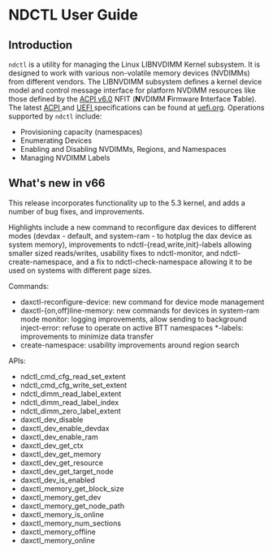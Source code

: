 # NDCTL User Guide

## Introduction

`ndctl` is a utility for managing the Linux LIBNVDIMM Kernel subsystem. It is designed to work with various non-volatile memory devices \(NVDIMMs\) from different vendors. The LIBNVDIMM subsystem defines a kernel device model and control message interface for platform NVDIMM resources like those defined by the [ACPI v6.0](http://www.uefi.org/sites/default/files/resources/ACPI_6_0_Errata_A.PDF) NFIT \(**N**VDIMM **F**irmware **I**nterface **T**able\). The latest [ACPI ](http://www.uefi.org/specifications)and [UEFI ](http://www.uefi.org/specifications)specifications can be found at [uefi.org](http://www.uefi.org). Operations supported by `ndctl` include:

* Provisioning capacity \(namespaces\)
* Enumerating Devices
* Enabling and Disabling NVDIMMs, Regions, and Namespaces
* Managing NVDIMM Labels

## What's new in v66

This release incorporates functionality up to the 5.3 kernel, and adds a number of bug fixes, and improvements.

Highlights include a new command to reconfigure dax devices to different modes \(devdax - default, and system-ram - to hotplug the dax device as system memory\), improvements to ndctl-{read,write,init}-labels allowing smaller sized reads/writes, usability fixes to ndctl-monitor, and ndctl-create-namespace, and a fix to ndctl-check-namespace allowing it to be used on systems with different page sizes.

Commands: 

* daxctl-reconfigure-device: new command for device mode management 
* daxctl-{on,off}line-memory: new commands for devices in system-ram mode monitor: logging improvements, allow sending to background inject-error: refuse to operate on active BTT namespaces \*-labels: improvements to minimize data transfer 
* create-namespace: usability improvements around region search

APIs: 

* ndctl\_cmd\_cfg\_read\_set\_extent 
* ndctl\_cmd\_cfg\_write\_set\_extent 
* ndctl\_dimm\_read\_label\_extent 
* ndctl\_dimm\_read\_label\_index 
* ndctl\_dimm\_zero\_label\_extent 
* daxctl\_dev\_disable 
* daxctl\_dev\_enable\_devdax 
* daxctl\_dev\_enable\_ram 
* daxctl\_dev\_get\_ctx 
* daxctl\_dev\_get\_memory
* daxctl\_dev\_get\_resource 
* daxctl\_dev\_get\_target\_node 
* daxctl\_dev\_is\_enabled 
* daxctl\_memory\_get\_block\_size 
* daxctl\_memory\_get\_dev 
* daxctl\_memory\_get\_node\_path 
* daxctl\_memory\_is\_online 
* daxctl\_memory\_num\_sections 
* daxctl\_memory\_offline 
* daxctl\_memory\_online


